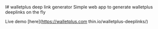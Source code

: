 I# walletplus deep link generator
Simple web app to generate walletplus deeplinks on the fly

Live demo [here](https://walletplus.com thin.io/walletplus-deeplinks/)
